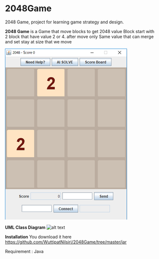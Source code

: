 # 2048Game
2048 Game, project for learning game strategy and design.

**2048 Game** is a Game that move blocks to get 2048 value Block start with 2 block that have value 2 or 4. 
after move only Same value that can merge and set stay at size that we move

![alt text](https://github.com/poorinp/poorinp.github.io/blob/master/src/pic01.png)

**UML Class Diagram**
![alt text](https://github.com/poorinp/poorinp.github.io/blob/master/src/Uml.ucls)

**Installation**
You download it here 
https://github.com/WuttipatNilsiri/2048Game/tree/master/jar

Requirement : Java

